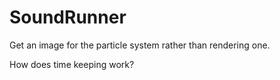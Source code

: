 SoundRunner
===========


Get an image for the particle system rather than rendering one.

How does time keeping work?

